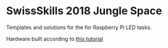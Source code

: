 # SwissSkills 2018 Jungle Space
Templates and solutions for the for Raspberry Pi LED tasks.

Hardware built according to [this tutorial](https://dordnung.de/raspberrypi-ledstrip)


